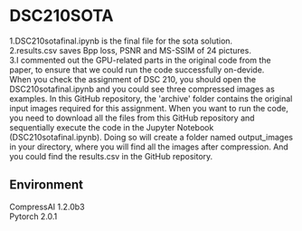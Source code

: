 # DSC210SOTA
1.DSC210sotafinal.ipynb is the final file for the sota solution.  
2.results.csv saves Bpp loss, PSNR and MS-SSIM of 24 pictures.  
3.I commented out the GPU-related parts in the original code from the paper, to ensure that we could run the code successfully on-devide.  
When you check the assignment of DSC 210, you should open the DSC210sotafinal.ipynb and you could see three compressed images as examples. In this GitHub repository, the 'archive' folder contains the original input images required for this assignment. When you want to run the code, you need to download all the files from this GitHub repository and sequentially execute the code in the Jupyter Notebook (DSC210sotafinal.ipynb). Doing so will create a folder named output_images in your directory, where you will find all the images after compression. And you could find the results.csv in the GitHub repository.  

## Environment
CompressAI 1.2.0b3  
Pytorch 2.0.1
